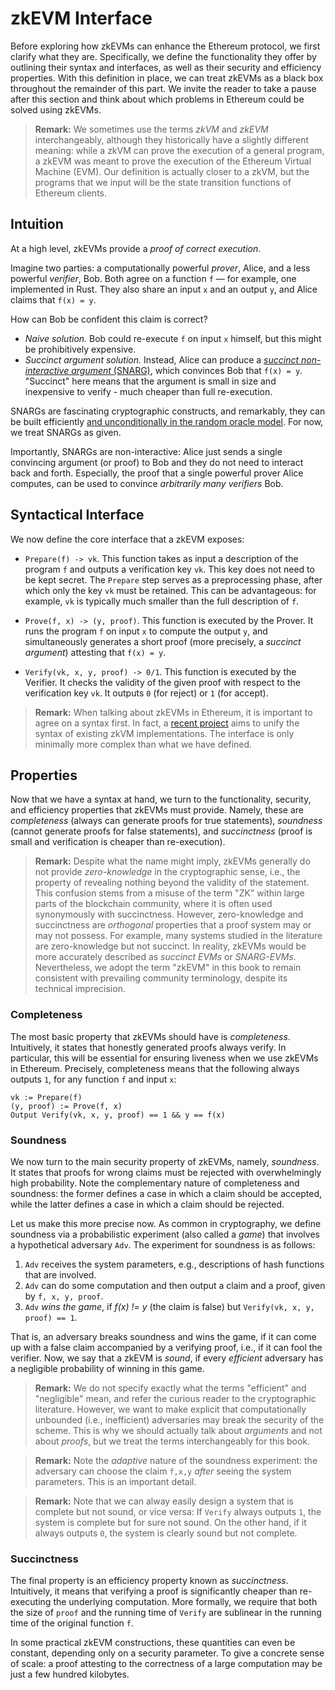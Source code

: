 # zkEVM Interface
Before exploring how zkEVMs can enhance the Ethereum protocol, we first clarify what they are.
Specifically, we define the functionality they offer by outlining their syntax and interfaces, as well as their security and efficiency properties.
With this definition in place, we can treat zkEVMs as a black box throughout the remainder of this part.
We invite the reader to take a pause after this section and think about which problems in Ethereum could be solved using zkEVMs.

> **Remark:** We sometimes use the terms *zkVM* and *zkEVM* interchangeably, although they historically have a slightly different meaning: while a zkVM can prove the execution of a general program, a zkEVM was meant to prove the execution of the Ethereum Virtual Machine (EVM). Our definition is actually closer to a zkVM, but the programs that we input will be the state transition functions of Ethereum clients.

## Intuition
At a high level, zkEVMs provide a *proof of correct execution*.

Imagine two parties: a computationally powerful *prover*, Alice, and a less powerful *verifier*, Bob.
Both agree on a function `f` — for example, one implemented in Rust.
They also share an input `x` and an output `y`, and Alice claims that `f(x) = y`.

How can Bob be confident this claim is correct?

- *Naive solution.* Bob could re-execute `f` on input `x` himself, but this might be prohibitively expensive.
- *Succinct argument solution.* Instead, Alice can produce a [*succinct non-interactive argument* (SNARG)](https://eprint.iacr.org/2010/610.pdf), which convinces Bob that `f(x) = y`. "Succinct" here means that the argument is small in size and inexpensive to verify - much cheaper than full re-execution.

SNARGs are fascinating cryptographic constructs, and remarkably, they can be built efficiently [and unconditionally in the random oracle model](https://eprint.iacr.org/2016/116.pdf).
For now, we treat SNARGs as given.

Importantly, SNARGs are non-interactive: Alice just sends a single convincing argument (or proof) to Bob and they do not need to interact back and forth.
Especially, the proof that a single powerful prover Alice computes, can be used to convince *arbitrarily many verifiers* Bob.

## Syntactical Interface
We now define the core interface that a zkEVM exposes:


- `Prepare(f) -> vk`. This function takes as input a description of the program `f` and outputs a verification key `vk`. This key does not need to be kept secret.
The `Prepare` step serves as a preprocessing phase, after which only the key `vk` must be retained. This can be advantageous: for example, `vk` is typically much smaller than the full description of `f`.

- `Prove(f, x) -> (y, proof)`. This function is executed by the Prover. It runs the program `f` on input `x` to compute the output `y`, and simultaneously generates a short proof (more precisely, a *succinct argument*) attesting that `f(x) = y`.

- `Verify(vk, x, y, proof) -> 0/1`. This function is executed by the Verifier. It checks the validity of the given proof with respect to the verification key `vk`. It outputs `0` (for reject) or `1` (for accept).

> **Remark:** When talking about zkEVMs in Ethereum, it is important to agree on a syntax first. In fact, a [recent project](https://github.com/eth-act/ere) aims to unify the syntax of existing zkVM implementations. The interface is only minimally more complex than what we have defined.

## Properties
Now that we have a syntax at hand, we turn to the functionality, security, and efficiency properties that zkEVMs must provide.
Namely, these are *completeness* (always can generate proofs for true statements), *soundness* (cannot generate proofs for false statements), and *succinctness* (proof is small and verification is cheaper than re-execution).

> **Remark:**  Despite what the name might imply, zkEVMs generally do not provide *zero-knowledge* in the cryptographic sense, i.e., the property of revealing nothing beyond the validity of the statement. This confusion stems from a misuse of the term "ZK" within large parts of the blockchain community, where it is often used synonymously with succinctness. However, zero-knowledge and succinctness are *orthogonal* properties that a proof system may or may not possess. For example, many systems studied in the literature are zero-knowledge but not succinct.
> In reality, zkEVMs would be more accurately described as *succinct EVMs* or *SNARG-EVMs*. Nevertheless, we adopt the term "zkEVM" in this book to remain consistent with prevailing community terminology, despite its technical imprecision.

### Completeness
The most basic property that zkEVMs should have is *completeness*.
Intuitively, it states that honestly generated proofs always verify.
In particular, this will be essential for ensuring liveness when we use zkEVMs in Ethereum.
Precisely, completeness means that the following always outputs `1`, for any function `f` and input `x`:
```
vk := Prepare(f)
(y, proof) := Prove(f, x)
Output Verify(vk, x, y, proof) == 1 && y == f(x)
```

### Soundness
We now turn to the main security property of zkEVMs, namely, *soundness*.
It states that proofs for wrong claims must be rejected with overwhelmingly high probability.
Note the complementary nature of completeness and soundness: the former defines a case in which a claim should be accepted, while the latter defines a case in which a claim should be rejected.

Let us make this more precise now.
As common in cryptography, we define soundness via a probabilistic experiment (also called a *game*) that involves a hypothetical adversary `Adv`.
The experiment for soundness is as follows:
1. `Adv` receives the system parameters, e.g., descriptions of hash functions that are involved.
2. `Adv` can do some computation and then output a claim and a proof, given by `f, x, y, proof`.
3. `Adv` *wins the game*, if *f(x) != y* (the claim is false) but `Verify(vk, x, y, proof) == 1`.

That is, an adversary breaks soundness and wins the game, if it can come up with a false claim accompanied by a verifying proof, i.e., if it can fool the verifier.
Now, we say that a zkEVM is *sound*, if every *efficient* adversary has a negligible probability of winning in this game.

>**Remark:** We do not specify exactly what the terms "efficient" and "negligible" mean, and refer the curious reader to the cryptographic literature. However, we want to make explicit that computationally unbounded (i.e., inefficient) adversaries may break the security of the scheme. This is why we should actually talk about *arguments* and not about *proofs*, but we treat the terms interchangeably for this book.

>**Remark:** Note the *adaptive* nature of the soundness experiment: the adversary can choose the claim `f,x,y` *after* seeing the system parameters. This is an important detail.

>**Remark:** Note that we can alway easily design a system that is complete but not sound, or vice versa: If `Verify` always outputs `1`, the system is complete but for sure not sound. On the other hand, if it always outputs `0`, the system is clearly sound but not complete.

### Succinctness
The final property is an efficiency property known as *succinctness*.
Intuitively, it means that verifying a proof is significantly cheaper than re-executing the underlying computation.
More formally, we require that both the size of `proof` and the running time of `Verify` are sublinear in the running time of the original function `f`.

In some practical zkEVM constructions, these quantities can even be constant, depending only on a security parameter.
To give a concrete sense of scale: a proof attesting to the correctness of a large computation may be just a few hundred kilobytes.